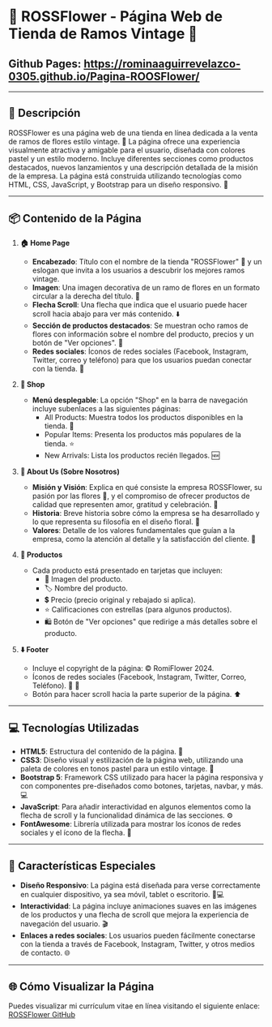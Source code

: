 # 🌸 ROSSFlower - Página Web de Tienda de Ramos Vintage 🌸

## Github Pages: https://rominaaguirrevelazco-0305.github.io/Pagina-ROOSFlower/

---

## 📝 Descripción

ROSSFlower es una página web de una tienda en línea dedicada a la venta de ramos de flores estilo vintage. 🌷 La página ofrece una experiencia visualmente atractiva y amigable para el usuario, diseñada con colores pastel y un estilo moderno. Incluye diferentes secciones como productos destacados, nuevos lanzamientos y una descripción detallada de la misión de la empresa. La página está construida utilizando tecnologías como HTML, CSS, JavaScript, y Bootstrap para un diseño responsivo. 🌟

---

## 📦 Contenido de la Página

1. **🏠 Home Page**
   - **Encabezado**: Título con el nombre de la tienda "ROSSFlower" 🌺 y un eslogan que invita a los usuarios a descubrir los mejores ramos vintage.
   - **Imagen**: Una imagen decorativa de un ramo de flores en un formato circular a la derecha del título. 💐
   - **Flecha Scroll**: Una flecha que indica que el usuario puede hacer scroll hacia abajo para ver más contenido. ⬇️
   - **Sección de productos destacados**: Se muestran ocho ramos de flores con información sobre el nombre del producto, precios y un botón de "Ver opciones". 🌹
   - **Redes sociales**: Íconos de redes sociales (Facebook, Instagram, Twitter, correo y teléfono) para que los usuarios puedan conectar con la tienda. 📱

2. **🛒 Shop**
   - **Menú desplegable**: La opción "Shop" en la barra de navegación incluye subenlaces a las siguientes páginas:
     - All Products: Muestra todos los productos disponibles en la tienda. 🌼
     - Popular Items: Presenta los productos más populares de la tienda. ⭐
     - New Arrivals: Lista los productos recién llegados. 🆕

3. **🌷 About Us (Sobre Nosotros)**
   - **Misión y Visión**: Explica en qué consiste la empresa ROSSFlower, su pasión por las flores 🌻, y el compromiso de ofrecer productos de calidad que representen amor, gratitud y celebración. 💖
   - **Historia**: Breve historia sobre cómo la empresa se ha desarrollado y lo que representa su filosofía en el diseño floral. 🌱
   - **Valores**: Detalle de los valores fundamentales que guían a la empresa, como la atención al detalle y la satisfacción del cliente. 🎯

4. **🌼 Productos**
   - Cada producto está presentado en tarjetas que incluyen:
     - 🌸 Imagen del producto.
     - 🏷️ Nombre del producto.
     - 💲 Precio (precio original y rebajado si aplica).
     - ⭐ Calificaciones con estrellas (para algunos productos).
     - 🛍️ Botón de "Ver opciones" que redirige a más detalles sobre el producto.

5. **⬇️ Footer**
   - Incluye el copyright de la página: © RomiFlower 2024.
   - Íconos de redes sociales (Facebook, Instagram, Twitter, Correo, Teléfono). 📧 📱
   - Botón para hacer scroll hacia la parte superior de la página. ⬆️

---

## 💻 Tecnologías Utilizadas

- **HTML5**: Estructura del contenido de la página. 🧱
- **CSS3**: Diseño visual y estilización de la página web, utilizando una paleta de colores en tonos pastel para un estilo vintage. 🎨
- **Bootstrap 5**: Framework CSS utilizado para hacer la página responsiva y con componentes pre-diseñados como botones, tarjetas, navbar, y más. 💻
- **JavaScript**: Para añadir interactividad en algunos elementos como la flecha de scroll y la funcionalidad dinámica de las secciones. ⚙️
- **FontAwesome**: Librería utilizada para mostrar los íconos de redes sociales y el ícono de la flecha. 🔗

---

## 🎯 Características Especiales

- **Diseño Responsivo**: La página está diseñada para verse correctamente en cualquier dispositivo, ya sea móvil, tablet o escritorio. 📱💻
- **Interactividad**: La página incluye animaciones suaves en las imágenes de los productos y una flecha de scroll que mejora la experiencia de navegación del usuario. 🎬
- **Enlaces a redes sociales**: Los usuarios pueden fácilmente conectarse con la tienda a través de Facebook, Instagram, Twitter, y otros medios de contacto. 🌐

---

## 🌐 Cómo Visualizar la Página

Puedes visualizar mi currículum vitae en línea visitando el siguiente enlace: [ROSSFlower GitHub](https://github.com/RominaAguirreVelazco-0305/P-gina-de-Flowers.git)
